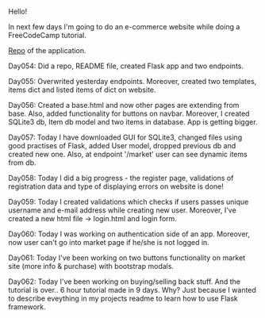 Hello! 

In next few days I'm going to do an e-commerce website while doing a FreeCodeCamp tutorial.

[Repo](https://github.com/xwojziarnik/FlaskCourseFCC) of the application.

<p>Day054: Did a repo, README file, created Flask app and two endpoints.</p>
<p>Day055: Overwrited yesterday endpoints. Moreover, created two templates, items dict and listed items of dict on website.</p>
<p>Day056: Created a base.html and now other pages are extending from base. Also, added functionality for buttons on navbar. Moreover, I created SQLite3 db, Item db model and two items in database. App is getting bigger.</p>
<p>Day057: Today I have downloaded GUI for SQLite3, changed files using good practises of Flask, added User model, dropped previous db and created new one. Also, at endpoint '/market' user can see dynamic items from db.</p>
<p>Day058: Today I did a big progress - the register page, validations of registration data and type of displaying errors on website is done!</p>
<p>Day059: Today I created validations which checks if users passes unique username and e-mail address while creating new user. Moreover, I've created a new html file -> login.html and login form.</p>
<p>Day060: Today I was working on authentication side of an app. Moreover, now user can't go into market page if he/she is not logged in.</p>
<p>Day061: Today I've been working on two buttons functionality on market site (more info & purchase) with bootstrap modals.</p>
<p>Day062: Today I've been working on buying/selling back stuff. And the tutorial is over.. 6 hour tutorial made in 9 days. Why? Just because I wanted to describe eveything in my projects readme to learn how to use Flask framework.</p>
